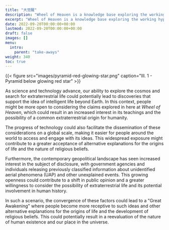 ```yaml
---
title: "大觉醒"
description: "Wheel of Heaven is a knowledge base exploring the working hypothesis that life on Earth was intelligently designed by an extraterrestrial civilization, the so-called Elohim."
excerpt: "Wheel of Heaven is a knowledge base exploring the working hypothesis that life on Earth was intelligently designed by an extraterrestrial civilization, the so-called Elohim."
date: 2022-09-20T00:00:00+00:00
lastmod: 2022-09-20T00:00:00+00:00
draft: false
images: []
menu:
  intro:
    parent: "take-aways"
weight: 340
toc: true
---
```


{{< figure src="images/pyramid-red-glowing-star.png" caption="Ill. 1 - Pyramid below glowing red star" >}}

As science and technology advance, our ability to explore the cosmos and search for extraterrestrial life could potentially lead to discoveries that support the idea of intelligent life beyond Earth. In this context, people might be more open to considering the claims explored in here at _Wheel of Heaven_, which could result in an increased interest in its teachings and the possibility of a common extraterrestrial origin for humanity.

The progress of technology could also facilitate the dissemination of these considerations on a global scale, making it easier for people around the world to access and engage with its ideas. This widespread exposure might contribute to a greater acceptance of alternative explanations for the origins of life and the nature of religious beliefs.

Furthermore, the contemporary geopolitical landscape has seen increased interest in the subject of disclosure, with government agencies and individuals releasing previously classified information about unidentified aerial phenomena (UAP) and other unexplained events. This growing openness could contribute to a shift in public opinion and a greater willingness to consider the possibility of extraterrestrial life and its potential involvement in human history.

In such a scenario, the convergence of these factors could lead to a "Great Awakening" where people become more receptive to such ideas and other alternative explanations for the origins of life and the development of religious beliefs. This could potentially result in a reevaluation of the nature of human existence and our place in the universe.
